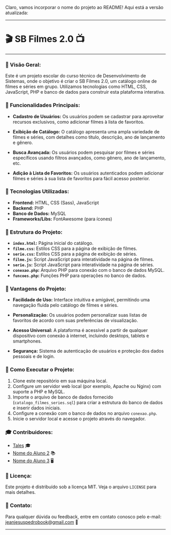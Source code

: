 Claro, vamos incorporar o nome do projeto ao README! Aqui está a versão atualizada:

---

# 🎬 SB Filmes 2.0 📺

---

### 🌟 Visão Geral:

Este é um projeto escolar do curso técnico de Desenvolvimento de Sistemas, onde o objetivo é criar o SB Filmes 2.0, um catálogo online de filmes e séries em grupo. Utilizamos tecnologias como HTML, CSS, JavaScript, PHP e banco de dados para construir esta plataforma interativa.

### 🎈 Funcionalidades Principais:

- **Cadastro de Usuários:** Os usuários podem se cadastrar para aproveitar recursos exclusivos, como adicionar filmes à lista de favoritos.
  
- **Exibição de Catálogo:** O catálogo apresenta uma ampla variedade de filmes e séries, com detalhes como título, descrição, ano de lançamento e gênero.
  
- **Busca Avançada:** Os usuários podem pesquisar por filmes e séries específicos usando filtros avançados, como gênero, ano de lançamento, etc.
  
- **Adição à Lista de Favoritos:** Os usuários autenticados podem adicionar filmes e séries à sua lista de favoritos para fácil acesso posterior.

### 🔧 Tecnologias Utilizadas:

- **Frontend:** HTML, CSS (Sass), JavaScript
- **Backend:** PHP
- **Banco de Dados:** MySQL
- **Frameworks/Libs:** FontAwesome (para ícones)

### 📁 Estrutura do Projeto:

- **`index.html`:** Página inicial do catálogo.
- **`filme.css`:** Estilos CSS para a página de exibição de filmes.
- **`serie.css`:** Estilos CSS para a página de exibição de séries.
- **`filme.js`:** Script JavaScript para interatividade na página de filmes.
- **`serie.js`:** Script JavaScript para interatividade na página de séries.
- **`conexao.php`:** Arquivo PHP para conexão com o banco de dados MySQL.
- **`funcoes.php`:** Funções PHP para operações no banco de dados.

### 🌈 Vantagens do Projeto:

- **Facilidade de Uso:** Interface intuitiva e amigável, permitindo uma navegação fluida pelo catálogo de filmes e séries.
  
- **Personalização:** Os usuários podem personalizar suas listas de favoritos de acordo com suas preferências de visualização.
  
- **Acesso Universal:** A plataforma é acessível a partir de qualquer dispositivo com conexão à internet, incluindo desktops, tablets e smartphones.
  
- **Segurança:** Sistema de autenticação de usuários e proteção dos dados pessoais e de login.

### 🚀 Como Executar o Projeto:

1. Clone este repositório em sua máquina local.
2. Configure um servidor web local (por exemplo, Apache ou Nginx) com suporte a PHP e MySQL.
3. Importe o arquivo de banco de dados fornecido (`catalogo_filmes_series.sql`) para criar a estrutura do banco de dados e inserir dados iniciais.
4. Configure a conexão com o banco de dados no arquivo `conexao.php`.
5. Inicie o servidor local e acesse o projeto através do navegador.

### 🎓 Contribuidores:

- [Tales](https://github.com/nTales129) 🎓
- [Nome do Aluno 2](https://github.com/aluno2) 📚
- [Nome do Aluno 3](https://github.com/aluno3) 🖥️

### 📝 Licença:

Este projeto é distribuído sob a licença MIT. Veja o arquivo `LICENSE` para mais detalhes.

### 📧 Contato:

Para qualquer dúvida ou feedback, entre em contato conosco pelo e-mail: [jeanjesuspedrobook@gmail.com](mailto:jeanjesuspedrobook@gmail.com) 📧

---
